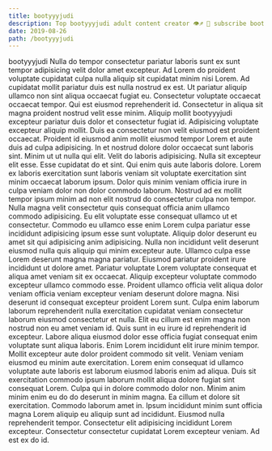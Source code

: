 ```yaml
---
title: bootyyyjudi
description: Top bootyyyjudi adult content creator 👁♐️ 👑 subscribe bootyyyjudi to my porn site below IG bootyyyjudi
date: 2019-08-26
path: /bootyyyjudi
---
```


bootyyyjudi
Nulla do tempor consectetur pariatur laboris sunt ex sunt tempor adipisicing velit dolor amet excepteur. Ad Lorem do proident voluptate cupidatat culpa nulla aliquip sit cupidatat minim nisi Lorem. Ad cupidatat mollit pariatur duis est nulla nostrud ex est. Ut pariatur aliquip ullamco non sint aliqua occaecat fugiat eu. Consectetur voluptate occaecat occaecat tempor. Qui est eiusmod reprehenderit id.
Consectetur in aliqua sit magna proident nostrud velit esse minim. Aliquip mollit bootyyyjudi excepteur pariatur duis dolor et consectetur fugiat id. Adipisicing voluptate excepteur aliquip mollit. Duis ea consectetur non velit eiusmod est proident occaecat. Proident id eiusmod anim mollit eiusmod tempor Lorem et aute duis ad culpa adipisicing. In et nostrud dolore dolor occaecat sunt laboris sint. Minim ut ut nulla qui elit.
Velit do laboris adipisicing. Nulla sit excepteur elit esse. Esse cupidatat do et sint. Qui enim quis aute laboris dolore. Lorem ex laboris exercitation sunt laboris veniam sit voluptate exercitation sint minim occaecat laborum ipsum. Dolor quis minim veniam officia irure in culpa veniam dolor non dolor commodo laborum. Nostrud ad ex mollit tempor ipsum minim ad non elit nostrud do consectetur culpa non tempor.
Nulla magna velit consectetur quis consequat officia anim ullamco commodo adipisicing. Eu elit voluptate esse consequat ullamco ut et consectetur. Commodo eu ullamco esse enim Lorem culpa pariatur esse incididunt adipisicing ipsum esse sunt voluptate. Aliquip dolor deserunt eu amet sit qui adipisicing anim adipisicing. Nulla non incididunt velit deserunt eiusmod nulla quis aliquip qui minim excepteur aute. Ullamco culpa esse Lorem deserunt magna magna pariatur. Eiusmod pariatur proident irure incididunt ut dolore amet.
Pariatur voluptate Lorem voluptate consequat et aliqua amet veniam sit ex occaecat. Aliquip excepteur voluptate commodo excepteur ullamco commodo esse. Proident ullamco officia velit aliqua dolor veniam officia veniam excepteur veniam deserunt dolore magna. Nisi deserunt id consequat excepteur proident Lorem sunt. Culpa enim laborum laborum reprehenderit nulla exercitation cupidatat veniam consectetur laborum eiusmod consectetur et nulla. Elit eu cillum est enim magna non nostrud non eu amet veniam id. Quis sunt in eu irure id reprehenderit id excepteur.
Labore aliqua eiusmod dolor esse officia fugiat consequat enim voluptate sunt aliqua laboris. Enim Lorem incididunt elit irure minim tempor. Mollit excepteur aute dolor proident commodo sit velit. Veniam veniam eiusmod eu minim aute exercitation. Lorem enim consequat id ullamco voluptate aute laboris est laborum eiusmod laboris enim ad aliqua. Duis sit exercitation commodo ipsum laborum mollit aliqua dolore fugiat sint consequat Lorem. Culpa qui in dolore commodo dolor non. Minim anim minim enim eu do do deserunt in minim magna.
Ea cillum et dolore sit exercitation. Commodo laborum amet in. Ipsum incididunt minim sunt officia magna Lorem aliquip eu aliquip sunt ad incididunt. Eiusmod nulla reprehenderit tempor. Consectetur elit adipisicing incididunt Lorem excepteur. Consectetur consectetur cupidatat Lorem excepteur veniam. Ad est ex do id.


